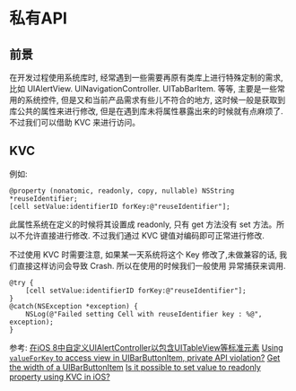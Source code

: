 # 私有API

## 前景

在开发过程使用系统库时, 经常遇到一些需要再原有类库上进行特殊定制的需求, 比如 UIAlertView. UINavigationController. UITabBarItem. 等等,  主要是一些常用的系统控件, 但是又和当前产品需求有些儿不符合的地方, 这时候一般是获取到 库公共的属性来进行修改, 但是在遇到库未将属性暴露出来的时候就有点麻烦了. 不过我们可以借助 KVC 来进行访问。


## KVC

例如:
```
@property (nonatomic, readonly, copy, nullable) NSString *reuseIdentifier;
[cell setValue:identifierID forKey:@"reuseIdentifier"];
```
此属性系统在定义的时候将其设置成 readonly, 只有 get 方法没有 set 方法。所以不允许直接进行修改.
不过我们通过 KVC 键值对编码即可正常进行修改.

不过使用 KVC 时需要注意, 如果某一天系统将这个 Key 修改了,未做兼容的话, 我们直接这样访问会导致 Crash. 所以在使用的时候我们一般使用 异常捕获来调用.

```
@try {
    [cell setValue:identifierID forKey:@"reuseIdentifier"];
}
@catch(NSException *exception) {
    NSLog(@"Failed setting Cell with reuseIdentifier key : %@", exception);
}

```


参考: [在iOS 8中自定义UIAlertController以包含UITableView等标准元素](https://stackoverflow.com/questions/25896696/customize-uialertcontroller-in-ios-8-to-include-standard-elements-like-uitablevi/26820173#26820173)
[Using `valueForKey` to access view in UIBarButtonItem, private API violation?](https://stackoverflow.com/questions/11923597/using-valueforkey-to-access-view-in-uibarbuttonitem-private-api-violation)
[Get the width of a UIBarButtonItem](https://stackoverflow.com/questions/5066847/get-the-width-of-a-uibarbuttonitem/5066899#5066899)
[Is it possible to set value to readonly property using KVC in iOS?](https://stackoverflow.com/questions/33677909/is-it-possible-to-set-value-to-readonly-property-using-kvc-in-ios
)



